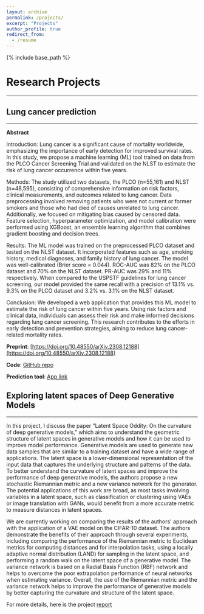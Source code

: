 ```yaml
---
layout: archive
permalink: /projects/
excerpt: "Projects"
author_profile: true
redirect_from:
  - /resume
---
```


{% include base_path %}

# Research Projects
------

## Lung cancer prediction 
********

**Abstract**

Introduction: Lung cancer is a significant cause of mortality worldwide, emphasizing the importance of early detection for improved survival rates. In this study, we propose a machine learning (ML) tool trained on data from the PLCO Cancer Screening Trial and validated on the NLST to estimate the risk of lung cancer occurrence within five years.

Methods: The study utilized two datasets, the PLCO (n=55,161) and NLST (n=48,595), consisting of comprehensive information on risk factors, clinical measurements, and outcomes related to lung cancer. Data preprocessing involved removing patients who were not current or former smokers and those who had died of causes unrelated to lung cancer. Additionally, we focused on mitigating bias caused by censored data. Feature selection, hyperparameter optimization, and model calibration were performed using XGBoost, an ensemble learning algorithm that combines gradient boosting and decision trees.

Results: The ML model was trained on the preprocessed PLCO dataset and tested on the NLST dataset. It incorporated features such as age, smoking history, medical diagnoses, and family history of lung cancer. The model was well-calibrated (Brier score = 0.044). ROC-AUC was 82% on the PLCO dataset and 70% on the NLST dataset. PR-AUC was 29% and 11% respectively. When compared to the USPSTF guidelines for lung cancer screening, our model provided the same recall with a precision of 13.1% vs. 9.3% on the PLCO dataset and 3.2% vs. 3.1% on the NLST dataset.

Conclusion: We developed a web application that provides this ML model to estimate the risk of lung cancer within five years. Using risk factors and clinical data, individuals can assess their risk and make informed decisions regarding lung cancer screening. This research contributes to the efforts in early detection and prevention strategies, aiming to reduce lung cancer-related mortality rates.

**Preprint**: [https://doi.org/10.48550/arXiv.2308.12188](https://doi.org/10.48550/arXiv.2308.12188)

**Code**: [GitHub repo](https://github.com/plbenveniste/LungCancerRisk)

**Prediction tool**: [App link](https://lung-cancer-risk-7f6ac1f97fd0.herokuapp.com/)


## Exploring latent spaces of Deep Generative Models
**********

In this project, I discuss the paper "Latent Space Oddity: On the curvature of deep generative models," which aims to understand the geometric structure of latent spaces in generative models and how it can be used to improve model performance. Generative models are used to generate new data samples that are similar to a training dataset and have a wide range of applications. The latent space is a lower-dimensional representation of the input data that captures the underlying structure and patterns of the data. To better understand the curvature of latent spaces and improve the performance of deep generative models, the authors propose a new stochastic Riemannian metric and a new variance network for the generator. The potential applications of this work are broad, as most tasks involving variables in a latent space, such as classification or clustering using VAEs or image translation with GANs, would benefit from a more accurate metric to measure distances in latent spaces. 

We are currently working on comparing the results of the authors' approach with the application of a VAE model on the CIFAR-10 dataset. The authors demonstrate the benefits of their approach through several experiments, including comparing the performance of the Riemannian metric to Euclidean metrics for computing distances and for interpolation tasks, using a locally adaptive normal distribution (LAND) for sampling in the latent space, and performing a random walk on the latent space of a generative model. The variance network is based on a Radial Basis Function (RBF) network and helps to overcome the poor extrapolation performance of neural networks when estimating variance. Overall, the use of the Riemannian metric and the variance network helps to improve the performance of generative models by better capturing the curvature and structure of the latent space.

For more details, here is the project [report](https://github.com/plbenveniste/plbenveniste.github.io/blob/master/files/Latent_space_oddity_Project_report.pdf)

